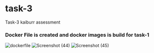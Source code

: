 # task-3
Task-3 kaiburr assessment


### Docker File is created and docker images is build for task-1
![dockerfile](https://user-images.githubusercontent.com/122474267/228494925-3791a339-7ace-4ea9-81ee-7a0dd5e0b903.png)
![Screenshot (44)](https://user-images.githubusercontent.com/122474267/228495586-23cb4c6c-07ec-4fa4-9e34-4816a0dbba02.png)
![Screenshot (45)](https://user-images.githubusercontent.com/122474267/228495878-2944aa79-9765-4edf-bbda-a801a67a9c48.png)

